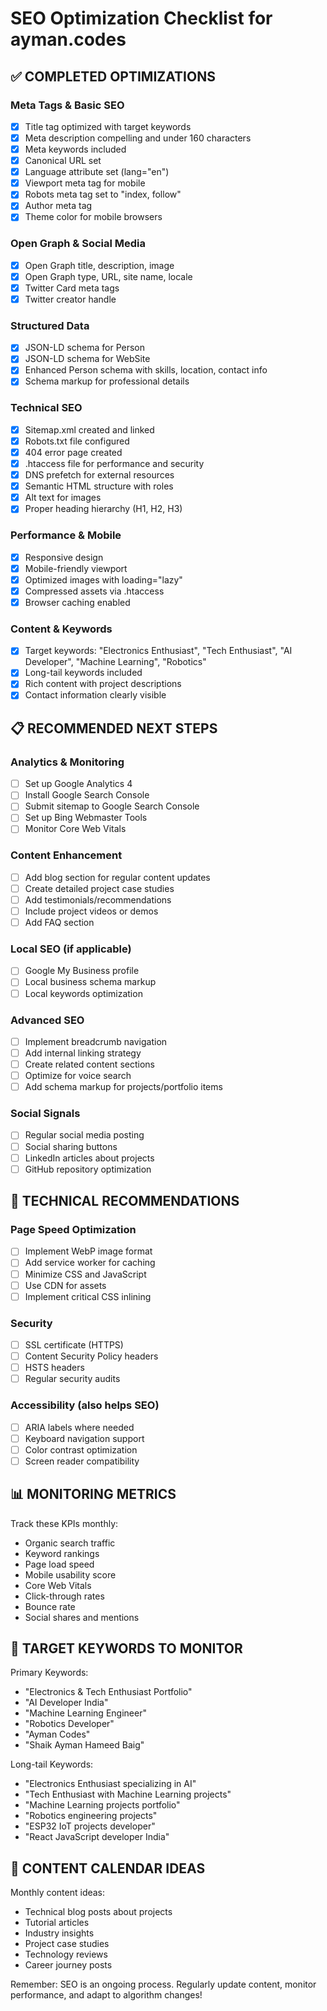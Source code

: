 # SEO Optimization Checklist for ayman.codes

## ✅ COMPLETED OPTIMIZATIONS

### Meta Tags & Basic SEO
- [x] Title tag optimized with target keywords
- [x] Meta description compelling and under 160 characters
- [x] Meta keywords included
- [x] Canonical URL set
- [x] Language attribute set (lang="en")
- [x] Viewport meta tag for mobile
- [x] Robots meta tag set to "index, follow"
- [x] Author meta tag
- [x] Theme color for mobile browsers

### Open Graph & Social Media
- [x] Open Graph title, description, image
- [x] Open Graph type, URL, site name, locale
- [x] Twitter Card meta tags
- [x] Twitter creator handle

### Structured Data
- [x] JSON-LD schema for Person
- [x] JSON-LD schema for WebSite
- [x] Enhanced Person schema with skills, location, contact info
- [x] Schema markup for professional details

### Technical SEO
- [x] Sitemap.xml created and linked
- [x] Robots.txt file configured
- [x] 404 error page created
- [x] .htaccess file for performance and security
- [x] DNS prefetch for external resources
- [x] Semantic HTML structure with roles
- [x] Alt text for images
- [x] Proper heading hierarchy (H1, H2, H3)

### Performance & Mobile
- [x] Responsive design
- [x] Mobile-friendly viewport
- [x] Optimized images with loading="lazy"
- [x] Compressed assets via .htaccess
- [x] Browser caching enabled

### Content & Keywords
- [x] Target keywords: "Electronics Enthusiast", "Tech Enthusiast", "AI Developer", "Machine Learning", "Robotics"
- [x] Long-tail keywords included
- [x] Rich content with project descriptions
- [x] Contact information clearly visible

## 📋 RECOMMENDED NEXT STEPS

### Analytics & Monitoring
- [ ] Set up Google Analytics 4
- [ ] Install Google Search Console
- [ ] Submit sitemap to Google Search Console
- [ ] Set up Bing Webmaster Tools
- [ ] Monitor Core Web Vitals

### Content Enhancement
- [ ] Add blog section for regular content updates
- [ ] Create detailed project case studies
- [ ] Add testimonials/recommendations
- [ ] Include project videos or demos
- [ ] Add FAQ section

### Local SEO (if applicable)
- [ ] Google My Business profile
- [ ] Local business schema markup
- [ ] Local keywords optimization

### Advanced SEO
- [ ] Implement breadcrumb navigation
- [ ] Add internal linking strategy
- [ ] Create related content sections
- [ ] Optimize for voice search
- [ ] Add schema markup for projects/portfolio items

### Social Signals
- [ ] Regular social media posting
- [ ] Social sharing buttons
- [ ] LinkedIn articles about projects
- [ ] GitHub repository optimization

## 🔧 TECHNICAL RECOMMENDATIONS

### Page Speed Optimization
- [ ] Implement WebP image format
- [ ] Add service worker for caching
- [ ] Minimize CSS and JavaScript
- [ ] Use CDN for assets
- [ ] Implement critical CSS inlining

### Security
- [ ] SSL certificate (HTTPS)
- [ ] Content Security Policy headers
- [ ] HSTS headers
- [ ] Regular security audits

### Accessibility (also helps SEO)
- [ ] ARIA labels where needed
- [ ] Keyboard navigation support
- [ ] Color contrast optimization
- [ ] Screen reader compatibility

## 📊 MONITORING METRICS

Track these KPIs monthly:
- Organic search traffic
- Keyword rankings
- Page load speed
- Mobile usability score
- Core Web Vitals
- Click-through rates
- Bounce rate
- Social shares and mentions

## 🎯 TARGET KEYWORDS TO MONITOR

Primary Keywords:
- "Electronics & Tech Enthusiast Portfolio"
- "AI Developer India"
- "Machine Learning Engineer"
- "Robotics Developer"
- "Ayman Codes"
- "Shaik Ayman Hameed Baig"

Long-tail Keywords:
- "Electronics Enthusiast specializing in AI"
- "Tech Enthusiast with Machine Learning projects"
- "Machine Learning projects portfolio"
- "Robotics engineering projects"
- "ESP32 IoT projects developer"
- "React JavaScript developer India"

## 📝 CONTENT CALENDAR IDEAS

Monthly content ideas:
- Technical blog posts about projects
- Tutorial articles
- Industry insights
- Project case studies
- Technology reviews
- Career journey posts

Remember: SEO is an ongoing process. Regularly update content, monitor performance, and adapt to algorithm changes!
